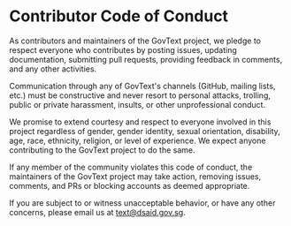 # Contributor Code of Conduct

As contributors and maintainers of the GovText project, we pledge to respect everyone who contributes by posting issues, updating documentation, submitting pull requests, providing feedback in comments, and any other activities.

Communication through any of GovText's channels (GitHub, mailing lists, etc.) must be constructive and never resort to personal attacks, trolling, public or private harassment, insults, or other unprofessional conduct.

We promise to extend courtesy and respect to everyone involved in this project regardless of gender, gender identity, sexual orientation, disability, age, race, ethnicity, religion, or level of experience. We expect anyone contributing to the GovText project to do the same.

If any member of the community violates this code of conduct, the maintainers of the GovText project may take action, removing issues, comments, and PRs or blocking accounts as deemed appropriate.

If you are subject to or witness unacceptable behavior, or have any other concerns, please email us at [text@dsaid.gov.sg](mailto:text@dsaid.gov.sg).
